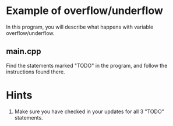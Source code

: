 # Example of overflow/underflow
In this program, you will describe what happens with variable overflow/underflow.

## main.cpp
Find the statements marked "TODO" in the program, and follow the instructions found there.

# Hints
1. Make sure you have checked in your updates for all 3 "TODO" statements.
